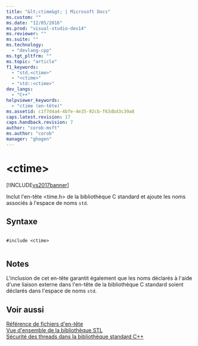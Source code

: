 ```yaml
---
title: "&lt;ctime&gt; | Microsoft Docs"
ms.custom: ""
ms.date: "12/05/2016"
ms.prod: "visual-studio-dev14"
ms.reviewer: ""
ms.suite: ""
ms.technology: 
  - "devlang-cpp"
ms.tgt_pltfrm: ""
ms.topic: "article"
f1_keywords: 
  - "std.<ctime>"
  - "<ctime>"
  - "std::<ctime>"
dev_langs: 
  - "C++"
helpviewer_keywords: 
  - "ctime (en-tête)"
ms.assetid: c1f7d4a4-4bfe-4e35-92cb-f63dbd3c39a8
caps.latest.revision: 17
caps.handback.revision: 7
author: "corob-msft"
ms.author: "corob"
manager: "ghogen"
---
```

# &lt;ctime&gt;
[!INCLUDE[vs2017banner](../assembler/inline/includes/vs2017banner.md)]

Inclut l'en\-tête \<time.h\> de la bibliothèque C standard et ajoute les noms associés à l'espace de noms `std`.  
  
## Syntaxe  
  
```  
  
#include <ctime>  
  
```  
  
## Notes  
 L'inclusion de cet en\-tête garantit également que les noms déclarés à l'aide d'une liaison externe dans l'en\-tête de la bibliothèque C standard soient déclarés dans l'espace de noms `std`.  
  
## Voir aussi  
 [Référence de fichiers d'en\-tête](../standard-library/cpp-standard-library-header-files.md)   
 [Vue d'ensemble de la bibliothèque STL](../standard-library/cpp-standard-library-overview.md)   
 [Sécurité des threads dans la bibliothèque standard C\+\+](../standard-library/thread-safety-in-the-cpp-standard-library.md)